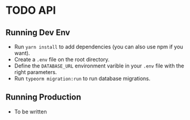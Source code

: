 # TODO API

## Running Dev Env

* Run `yarn install` to add dependencies (you can also use npm if you want).
* Create a `.env` file on the root directory.
* Define the `DATABASE_URL` environment varible in your `.env` file with the right parameters.
* Run `typeorm migration:run` to run database migrations.

## Running Production

* To be written